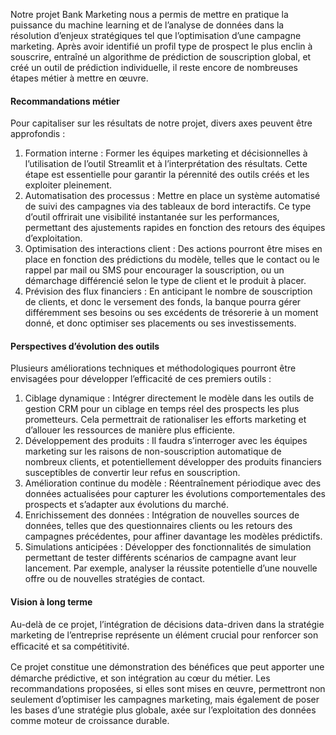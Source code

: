 Notre projet Bank Marketing nous a permis de mettre en pratique la puissance du machine learning et de l’analyse de données dans la résolution d’enjeux stratégiques tel que l’optimisation d’une campagne marketing.
Après avoir identifié un profil type de prospect le plus enclin à souscrire, entraîné un algorithme de prédiction de souscription global, et créé un outil de prédiction individuelle, il reste encore de nombreuses étapes métier à mettre en œuvre.

#### Recommandations métier

Pour capitaliser sur les résultats de notre projet, divers axes peuvent être approfondis :
1. Formation interne : Former les équipes marketing et décisionnelles à l’utilisation de l’outil Streamlit et à l’interprétation des résultats. Cette étape est essentielle pour garantir la pérennité des outils créés et les exploiter pleinement.
1. Automatisation des processus : Mettre en place un système automatisé de suivi des campagnes via des tableaux de bord interactifs. Ce type d’outil offrirait une visibilité instantanée sur les performances, permettant des ajustements rapides en fonction des retours des équipes d’exploitation.
1. Optimisation des interactions client : Des actions pourront être mises en place en fonction des prédictions du modèle, telles que le contact ou le rappel par mail ou SMS pour encourager la souscription, ou un démarchage différencié selon le type de client et le produit à placer.
1. Prévision des flux financiers : En anticipant le nombre de souscription de clients, et donc le versement des fonds, la banque pourra gérer différemment ses besoins ou ses excédents de trésorerie à un moment donné, et donc optimiser ses placements ou ses investissements.

#### Perspectives d’évolution des outils

Plusieurs améliorations techniques et méthodologiques pourront être envisagées pour développer l’efficacité de ces premiers outils :
1. Ciblage dynamique : Intégrer directement le modèle dans les outils de gestion CRM pour un ciblage en temps réel des prospects les plus prometteurs. Cela permettrait de rationaliser les efforts marketing et d’allouer les ressources de manière plus efficiente.
1. Développement des produits : Il faudra s’interroger avec les équipes marketing sur les raisons de non-souscription automatique de nombreux clients, et potentiellement développer des produits financiers susceptibles de convertir leur refus en souscription.
1. Amélioration continue du modèle : Réentraînement périodique avec des données actualisées pour capturer les évolutions comportementales des prospects et s’adapter aux évolutions du marché.
1. Enrichissement des données : Intégration de nouvelles sources de données, telles que des questionnaires clients ou les retours des campagnes précédentes, pour affiner davantage les modèles prédictifs.
1. Simulations anticipées : Développer des fonctionnalités de simulation permettant de tester différents scénarios de campagne avant leur lancement. Par exemple, analyser la réussite potentielle d’une nouvelle offre ou de nouvelles stratégies de contact.

#### Vision à long terme

Au-delà de ce projet, l’intégration de décisions data-driven dans la stratégie marketing de l’entreprise représente un élément crucial pour renforcer son eﬃcacité et sa compétitivité.

Ce projet constitue une démonstration des bénéﬁces que peut apporter une démarche prédictive, et son intégration au cœur du métier. Les recommandations proposées, si elles sont mises en œuvre, permettront non seulement d’optimiser les campagnes marketing, mais également de poser les bases d’une stratégie plus globale, axée sur l’exploitation des données comme moteur de croissance durable.

